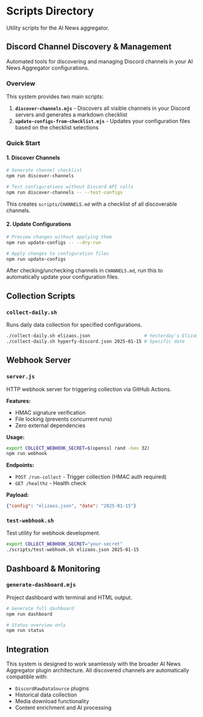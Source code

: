 # Scripts Directory

Utility scripts for the AI News aggregator.

## Discord Channel Discovery & Management

Automated tools for discovering and managing Discord channels in your AI News Aggregator configurations.

### Overview

This system provides two main scripts:

1. **`discover-channels.mjs`** - Discovers all visible channels in your Discord servers and generates a markdown checklist
2. **`update-configs-from-checklist.mjs`** - Updates your configuration files based on the checklist selections

### Quick Start

#### 1. Discover Channels

```bash
# Generate channel checklist
npm run discover-channels

# Test configurations without Discord API calls
npm run discover-channels -- --test-configs
```

This creates `scripts/CHANNELS.md` with a checklist of all discoverable channels.

#### 2. Update Configurations

```bash
# Preview changes without applying them
npm run update-configs -- --dry-run

# Apply changes to configuration files
npm run update-configs
```

After checking/unchecking channels in `CHANNELS.md`, run this to automatically update your configuration files.

## Collection Scripts

### `collect-daily.sh`
Runs daily data collection for specified configurations.

```bash
./collect-daily.sh elizaos.json                    # Yesterday's ElizaOS data
./collect-daily.sh hyperfy-discord.json 2025-01-15 # Specific date
```

## Webhook Server

### `server.js`
HTTP webhook server for triggering collection via GitHub Actions.

**Features:**
- HMAC signature verification
- File locking (prevents concurrent runs)
- Zero external dependencies

**Usage:**
```bash
export COLLECT_WEBHOOK_SECRET=$(openssl rand -hex 32)
npm run webhook
```

**Endpoints:**
- `POST /run-collect` - Trigger collection (HMAC auth required)
- `GET /healthz` - Health check

**Payload:**
```json
{"config": "elizaos.json", "date": "2025-01-15"}
```

### `test-webhook.sh`
Test utility for webhook development.

```bash
export COLLECT_WEBHOOK_SECRET="your-secret"
./scripts/test-webhook.sh elizaos.json 2025-01-15
```

## Dashboard & Monitoring

### `generate-dashboard.mjs`
Project dashboard with terminal and HTML output.

```bash
# Generate full dashboard
npm run dashboard

# Status overview only
npm run status
```

## Integration

This system is designed to work seamlessly with the broader AI News Aggregator plugin architecture. All discovered channels are automatically compatible with:

- `DiscordRawDataSource` plugins
- Historical data collection
- Media download functionality  
- Content enrichment and AI processing